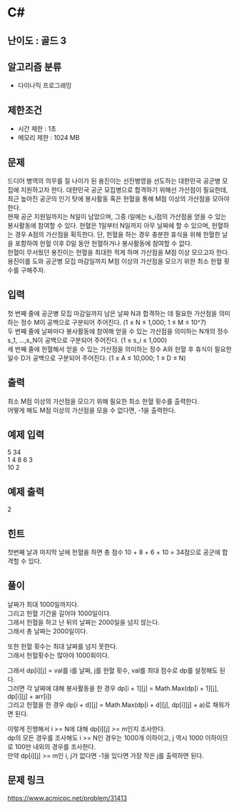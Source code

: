 # C#

## 난이도 : 골드 3

## 알고리즘 분류
  - 다이나믹 프로그래밍

## 제한조건
  - 시간 제한 : 1초
  - 메모리 제한 : 1024 MB

## 문제
드디어 병역의 의무를 질 나이가 된 용진이는 선진병영을 선도하는 대한민국 공군병 모집에 지원하고자 한다. 대한민국 공군 모집병으로 합격하기 위해선 가산점이 필요한데, 최근 높아진 공군의 인기 탓에 봉사활동 혹은 헌혈을 통해 M점 이상의 가산점을 모아야 한다.<br/>
현재 공군 지원일까지는 N일이 남았으며, 그중 i일에는 s_i점의 가산점을 얻을 수 있는 봉사활동에 참여할 수 있다. 헌혈은 1일부터 N일까지 아무 날짜에 할 수 있으며, 헌혈하는 경우 A점의 가산점을 획득한다. 단, 헌혈을 하는 경우 충분한 휴식을 위해 헌혈한 날을 포함하여 헌혈 이후 D일 동안 헌혈하거나 봉사활동에 참여할 수 없다.<br/>
헌혈이 무서웠던 용진이는 헌혈을 최대한 적게 하며 가산점을 M점 이상 모으고자 한다. 용진이를 도와 공군병 모집 마감일까지 M점 이상의 가산점을 모으기 위한 최소 헌혈 횟수를 구해주자.<br/>


## 입력
첫 번째 줄에 공군병 모집 마감일까지 남은 날짜 N과 합격하는 데 필요한 가산점을 의미하는 정수 M이 공백으로 구분되어 주어진다. (1 ≤ N ≤ 1,000; 1 ≤ M ≤ 10^7)<br/>
두 번째 줄에 날짜마다 봉사활동에 참여해 얻을 수 있는 가산점을 의미하는 N개의 정수 s_1, ...,s_N이 공백으로 구분되어 주어진다. (1 ≤ s_i ≤ 1,000)<br/>
세 번째 줄에 헌혈해서 얻을 수 있는 가산점을 의미하는 정수 A와 헌혈 후 휴식이 필요한 일수 D가 공백으로 구분되어 주어진다. (1 ≤ A ≤ 10,000; 1 ≤ D ≤ N)<br/>


## 출력
최소 M점 이상의 가산점을 모으기 위해 필요한 최소 헌혈 횟수를 출력한다.<br/>
어떻게 해도 M점 이상의 가산점을 모을 수 없다면, -1을 출력한다.<br/>


## 예제 입력
5 34<br/>
1 4 8 6 3<br/>
10 2<br/>


## 예제 출력
2<br/>


## 힌트
첫번째 날과 마지막 날에 헌혈을 하면 총 점수 10 + 8 + 6 + 10 = 34점으로 공군에 합격할 수 있다.<br/>


## 풀이
날짜가 최대 1000일까지다.<br/>
그리고 헌혈 기간을 길어야 1000일이다.<br/>
그래서 헌혈을 하고 난 뒤의 날짜는 2000일을 넘지 않는다.<br/>
그래서 총 날짜는 2000일이다.<br/>


또한 헌혈 횟수는 최대 날짜를 넘지 못한다.<br/>
그래서 헌혈횟수는 많아야 1000회이다.<br/>


그래서 dp[i][j] = val를 i를 날짜, j를 헌혈 횟수, val를 최대 점수로 dp를 설정해도 된다.<br/>
그러면 각 날짜에 대해 봉사활동을 한 경우 dp[i + 1][j] = Math.Max(dp[i + 1][j], dp[i][j] + arr[i])<br/>
그리고 헌혈을 한 경우 dp[i + d][j] = Math.Max(dp[i + d][j], dp[i][j] + a)로 채워가면 된다.<br/>


이렇게 진행해서 i >= N에 대해 dp[i][j] >= m인지 조사한다.<br/>
dp의 모든 경우를 조사해도 i >= N인 경우는 1000개 이하이고, j 역시 1000 이하이므로 100만 내외의 경우를 조사한다.<br/>
만약 dp[i][j] >= m인 i, j가 없다면 -1을 있다면 가장 작은 j를 출력하면 된다.<br/>


## 문제 링크
https://www.acmicpc.net/problem/31413